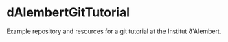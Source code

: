 # dAlembertGitTutorial
Example repository and resources for a git tutorial at the Institut ∂'Alembert.

